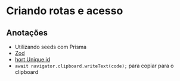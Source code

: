 # Criando rotas e acesso
## Anotações
- Utilizando seeds com Prisma
- [Zod](https://github.com/colinhacks/zod)
- [hort Unique id](https://www.npmjs.com/package/short-unique-id)
- `await navigator.clipboard.writeText(code);` para copiar para o clipboard
